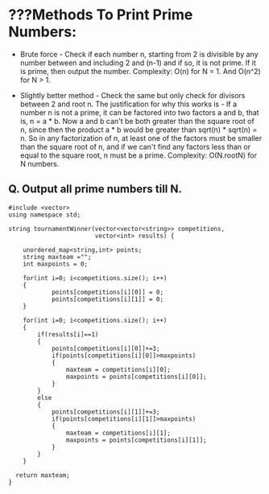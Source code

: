 # ???Methods To Print Prime Numbers:

* Brute force - Check if each number n, starting from 2 is divisible by any number between and including 2 and (n-1) and if so, it is not prime. If it is prime, then output the number.
Complexity: O(n) for N = 1. And O(n^2) for N > 1.

* Slightly better method - Check the same but only check for divisors between 2 and root n. The justification for why this works is - If a number n is not a prime, it can be factored into two factors a and b, that is, n = a * b. Now a and b can't be both greater than the square root of n, since then the product a * b would be greater than sqrt(n) * sqrt(n) = n. So in any factorization of n, at least one of the factors must be smaller than the square root of n, and if we can't find any factors less than or equal to the square root, n must be a prime.
Complexity: O(N.rootN) for N numbers.

## Q. Output all prime numbers till N.

```
#include <vector>
using namespace std;

string tournamentWinner(vector<vector<string>> competitions,
                        vector<int> results) {
  
	unordered_map<string,int> points;
	string maxteam ="";
	int maxpoints = 0;
	
	for(int i=0; i<competitions.size(); i++)
	{
			points[competitions[i][0]] = 0;
			points[competitions[i][1]] = 0;
	}
	
	for(int i=0; i<competitions.size(); i++)
	{
		if(results[i]==1)
		{
			points[competitions[i][0]]+=3;
			if(points[competitions[i][0]]>maxpoints)
			{
				maxteam = competitions[i][0];
				maxpoints = points[competitions[i][0]];
			}
		}
		else
		{
			points[competitions[i][1]]+=3;
			if(points[competitions[i][1]]>maxpoints)
			{
				maxteam = competitions[i][1];
				maxpoints = points[competitions[i][1]];
			}
		}
	}
	
  return maxteam;
}
```
